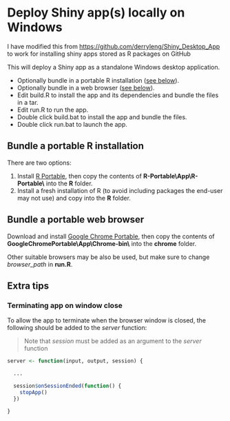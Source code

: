 # Deploy Shiny app(s) locally on Windows

I have modified this from https://github.com/derryleng/Shiny_Desktop_App to work 
for installing shiny apps stored as R packages on GitHub


This will deploy a Shiny app as a standalone Windows desktop application.

- Optionally bundle in a portable R installation ([see below](#bundle-a-portable-r-installation)).
- Optionally bundle in a web browser ([see below](#bundle-a-portable-web-browser)).
- Edit build.R to install the app and its dependencies and bundle the files in a tar.
- Edit run.R to run the app.
- Double click build.bat to install the app and bundle the files.
- Double click run.bat to launch the app.

## Bundle a portable R installation

There are two options:

1. Install [R Portable](https://sourceforge.net/projects/rportable/), then copy the contents of **R-Portable\App\R-Portable\\** into the **R** folder.
2. Install a fresh installation of R (to avoid including packages the end-user may not use) and copy into the **R** folder.

## Bundle a portable web browser

Download and install [Google Chrome Portable](https://portableapps.com/apps/internet/google_chrome_portable), then copy the contents of **GoogleChromePortable\App\Chrome-bin\\** into the **chrome** folder.

Other suitable browsers may be also be used, but make sure to change *browser_path* in **run.R**.

## Extra tips

### Terminating app on window close

To allow the app to terminate when the browser window is closed, the following should be added to the *server* function:

> Note that *session* must be added as an argument to the *server* function

``` R
server <- function(input, output, session) {

  ...

  session$onSessionEnded(function() {
    stopApp()
  })

}
```
